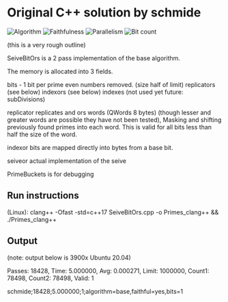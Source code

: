 # Original C++ solution by schmide

![Algorithm](https://img.shields.io/badge/Algorithm-base-green)
![Faithfulness](https://img.shields.io/badge/Faithful-yes-green)
![Parallelism](https://img.shields.io/badge/Parallel-no-green)
![Bit count](https://img.shields.io/badge/Bits-1-green)

(this is a very rough outline)

SeiveBitOrs is a 2 pass implementation of the base algorithm.

The memory is allocated into 3 fields. 

bits - 1 bit per prime even numbers removed. (size half of limit)
replicators (see below)
indexors (see below)
indexes (not used yet future: subDivisions)

replicator replicates and ors words (QWords 8 bytes) (though lesser and greater words are possible they have not been tested),
Masking and shifting previously found primes into each word. This is valid for all bits less than half the size of the word.

indexor bits are mapped directly into bytes from a base bit.

seiveor actual implementation of the seive 

PrimeBuckets is for debugging

## Run instructions

(Linux): clang++ -Ofast -std=c++17 SeiveBitOrs.cpp -o Primes_clang++ && ./Primes_clang++

## Output

(note: output below is 3900x Ubuntu 20.04)

Passes: 18428, Time: 5.000000, Avg: 0.000271, Limit: 1000000, Count1: 78498, Count2: 78498, Valid: 1

schmide;18428;5.000000;1;algorithm=base,faithful=yes,bits=1